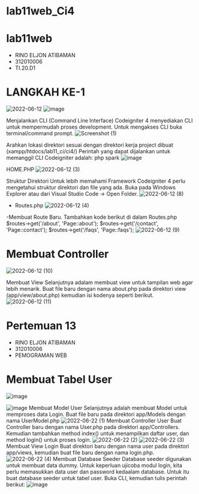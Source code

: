 # lab11web_Ci4
# lab11web
- RINO ELJON ATIBAMAN
- 312010006
- TI.20.D1

# LANGKAH KE-1
![2022-06-12](https://user-images.githubusercontent.com/101688124/173205020-4fa0dfd0-c0eb-4c8b-97fc-13f61d7b63d9.png)
![image](https://user-images.githubusercontent.com/101688124/173205024-fe79d3f7-42d7-430c-8767-3df29c0f5387.png)

Menjalankan CLI (Command Line Interface) Codeigniter 4 menyediakan CLI untuk mempermudah proses development. Untuk mengakses CLI buka terminal/command prompt.
![Screenshot (1)](https://user-images.githubusercontent.com/101688124/173205048-5774b704-5a58-47b2-89dc-6817a8825ffe.png)

Arahkan lokasi direktori sesuai dengan direktori kerja project dibuat (xampp/htdocs/lab11_ci/ci4/) Perintah yang dapat dijalankan untuk memanggil CLI Codeigniter adalah: php spark
![image](https://user-images.githubusercontent.com/101688124/173205063-96a46557-dbea-47a3-8a0c-a2886a1ece1c.png)

HOME.PHP
![2022-06-12 (3)](https://user-images.githubusercontent.com/101688124/173205098-174df3b9-b301-4282-9d03-ac0dae995be4.png)

Struktur Direktori Untuk lebih memahami Framework Codeigniter 4 perlu mengetahui struktur direktori dan file yang ada. Buka pada Windows Explorer atau dari Visual Studio Code -> Open Folder.
![2022-06-12 (8)](https://user-images.githubusercontent.com/101688124/173205150-b6f36029-3363-4a6d-9bbb-6b2aa816ba6e.png)

- Routes.php
![2022-06-12 (4)](https://user-images.githubusercontent.com/101688124/173205208-a23548e4-6381-40b5-8a68-2c04a27a4728.png)

-Membuat Route Baru. Tambahkan kode berikut di dalam Routes.php $routes->get('/about', 'Page::about'); $routes->get('/contact', 'Page::contact'); $routes->get('/faqs', 'Page::faqs');
![2022-06-12 (9)](https://user-images.githubusercontent.com/101688124/173205279-4a982ef0-0c2a-4d06-adc5-04ee389faae8.png)

# Membuat Controller
![2022-06-12 (10)](https://user-images.githubusercontent.com/101688124/173205367-f5fac63f-df65-41b5-89e9-1bd770ccb288.png)

Membuat View Selanjutnya adalam membuat view untuk tampilan web agar lebih menarik. Buat file baru dengan nama about.php pada direktori view (app/view/about.php) kemudian isi kodenya seperti berikut.
![2022-06-12 (11)](https://user-images.githubusercontent.com/101688124/173205737-3aa98d79-0c87-454e-b15d-646b50d53284.png)


# Pertemuan 13
- RINO ELJON ATIBAMAN
- 312010006
- PEMOGRAMAN WEB
# Membuat Tabel User
![image](https://user-images.githubusercontent.com/101688124/175068361-026049c1-3d29-4bc2-ba3e-ddc47704312f.png)

![image](https://user-images.githubusercontent.com/101688124/174828171-b05c940a-6094-42cd-a8a7-c7978e060c42.png)
Membuat Model User
Selanjutnya adalah membuat Model untuk memproses data Login. Buat file baru pada
direktori app/Models dengan nama UserModel.php
![2022-06-22 (1)](https://user-images.githubusercontent.com/101688124/175069030-dc67823d-97f1-43d5-a2ef-a9d744d19b37.png)
Membuat Controller User
Buat Controller baru dengan nama User.php pada direktori app/Controllers.
Kemudian tambahkan method index() untuk menampilkan daftar user, dan method
login() untuk proses login.
![2022-06-22 (2)](https://user-images.githubusercontent.com/101688124/175069180-70e9a139-42bb-405f-bd71-ceb8ce0c0fb5.png)
![2022-06-22 (3)](https://user-images.githubusercontent.com/101688124/175069266-81511e77-6107-427c-8a42-fe9cf60e3d1e.png)
Membuat View Login
Buat direktori baru dengan nama user pada direktori app/views, kemudian buat file
baru dengan nama login.php.
![2022-06-22 (4)](https://user-images.githubusercontent.com/101688124/175069356-95812387-ce6b-4bb1-a0c1-8a4b5a01b714.png)
Membuat Database Seeder
Database seeder digunakan untuk membuat data dummy. Untuk keperluan ujicoba modul
login, kita perlu memasukkan data user dan password kedaalam database. Untuk itu buat
database seeder untuk tabel user. Buka CLI, kemudian tulis perintah berikut:
![image](https://user-images.githubusercontent.com/101688124/175072413-feae324d-82cc-4e63-91ea-40d4e89d2e12.png)

